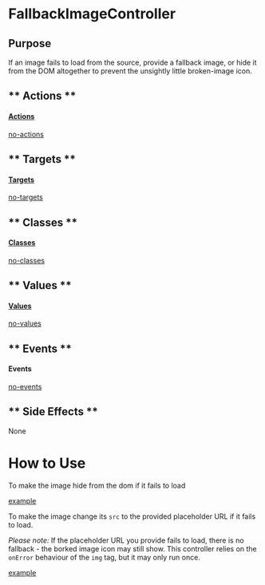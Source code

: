 # FallbackImageController

## Purpose

If an image fails to load from the source, provide a fallback image, or hide it from the DOM altogether to prevent the unsightly little broken-image icon.

<!-- tabs:start -->

## ** Actions **

#### [Actions](https://stimulus.hotwire.dev/reference/actions)

[no-actions](../_partials/no-actions.md ':include')

## ** Targets **

#### [Targets](https://stimulus.hotwire.dev/reference/targets)

[no-targets](../_partials/no-targets.md ':include')

## ** Classes **

#### [Classes](https://stimulus.hotwire.dev/reference/classes)

[no-classes](../_partials/no-classes.md ':include')

## ** Values **

#### [Values](https://stimulus.hotwire.dev/reference/values)

[no-values](../_partials/no-values.md ':include')

## ** Events **

#### Events

[no-events](../_partials/no-events.md ':include')

## ** Side Effects **

None

<!-- tabs:end -->

# How to Use

To make the image hide from the dom if it fails to load

[example](../examples/fallback_image_controller.html ':include :type=code')

To make the image change its `src` to the provided placeholder URL if it fails to load.

*Please note:* If the placeholder URL you provide fails to load, there is no fallback - the borked image icon may still show. This controller relies on the `onError` behaviour of the `img` tag, but it may only run once.

[example](../examples/fallback_image_controller_placeholder.html ':include :type=code')
